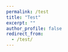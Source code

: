 ```yaml
---
permalink: /test
title: "Test"
excerpt: ""
author_profile: false
redirect_from:
  - /test/
---
```


<meta name="viewport" content="width=device-width, initial-scale=1">
<script async src="https://cse.google.com/cse.js?cx=012806064605774141030:txphjbdfjuk"></script>
<div class="gcse-search"></div>
